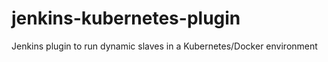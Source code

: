 jenkins-kubernetes-plugin
=========================

Jenkins plugin to run dynamic slaves in a Kubernetes/Docker environment
